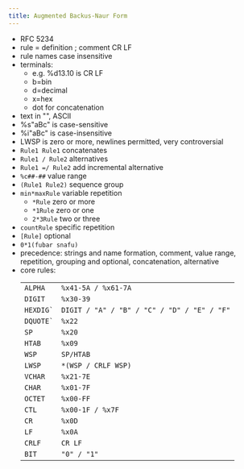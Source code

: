```yaml
---
title: Augmented Backus-Naur Form
---
```


- RFC 5234
- rule = definition ; comment CR LF
- rule names case insensitive
- terminals:
  - e.g. %d13.10 is CR LF
  - b=bin
  - d=decimal
  - x=hex
  - dot for concatenation
- text in "", ASCII
- %s"aBc" is case-sensitive
- %i"aBc" is case-insensitive
- LWSP is zero or more, newlines permitted, very controversial
- `Rule1 Rule1` concatenates
- `Rule1 / Rule2` alternatives
- `Rule1 =/ Rule2` add incremental alternative
- `%c##-##` value range
- `(Rule1 Rule2)` sequence group
- `min*maxRule` variable repetition
  - `*Rule` zero or more
  - `*1Rule` zero or one
  - `2*3Rule` two or three
- `countRule` specific repetition
- `[Rule]` optional
- `0*1(fubar snafu)`
- precedence: strings and name formation, comment, value range, repetition, grouping and optional, concatenation, alternative
- core rules:
  <table>
  <tr><td><code>ALPHA</code></td><td><code>%x41-5A / %x61-7A</code></td></tr>
  <tr><td><code>DIGIT</code></td><td><code>%x30-39</code></td></tr>
  <tr><td><code>HEXDIG`</td><td><code>DIGIT / "A" / "B" / "C" / "D" / "E" / "F"</code></td></tr>
  <tr><td><code>DQUOTE`</td><td><code>%x22</code></td></tr>
  <tr><td><code>SP</code></td><td><code>%x20</code></td></tr>
  <tr><td><code>HTAB</code></td><td><code>%x09</code></td></tr>
  <tr><td><code>WSP</code></td><td><code>SP/HTAB</code></td></tr>
  <tr><td><code>LWSP</code></td><td><code>*(WSP / CRLF WSP)</code></td></tr>
  <tr><td><code>VCHAR</code></td><td><code>%x21-7E</code></td></tr>
  <tr><td><code>CHAR</code></td><td><code>%x01-7F</code></td></tr>
  <tr><td><code>OCTET</code></td><td><code>%x00-FF</code></td></tr>
  <tr><td><code>CTL</code></td><td><code>%x00-1F / %x7F</code></td></tr>
  <tr><td><code>CR</code></td><td><code>%x0D</code></td></tr>
  <tr><td><code>LF</code></td><td><code>%x0A</code></td></tr>
  <tr><td><code>CRLF</code></td><td><code>CR LF</code></td></tr>
  <tr><td><code>BIT</code></td><td><code>"0" / "1"</code></td></tr>
  </table>
